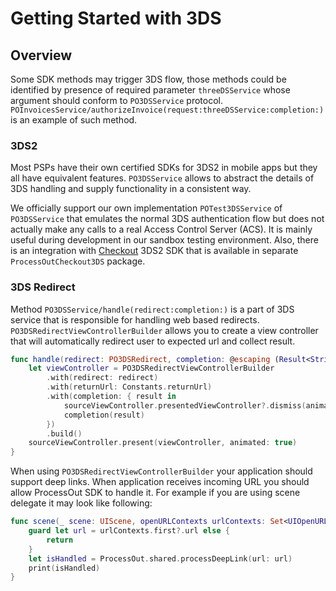# Getting Started with 3DS

## Overview

Some SDK methods may trigger 3DS flow, those methods could be identified by presence of required parameter
`threeDSService` whose argument should conform to ``PO3DSService`` protocol.
``POInvoicesService/authorizeInvoice(request:threeDSService:completion:)`` is an example of such method.

### 3DS2

Most PSPs have their own certified SDKs for 3DS2 in mobile apps but they all have equivalent features. `PO3DSService`
allows to abstract the details of 3DS handling and supply functionality in a consistent way. 

We officially support our own implementation ``POTest3DSService`` of `PO3DSService` that emulates the normal 3DS
authentication flow but does not actually make any calls to a real Access Control Server (ACS). It is mainly useful
during development in our sandbox testing environment. Also, there is an integration with [Checkout](https://checkout.com)
3DS2 SDK that is available in separate `ProcessOutCheckout3DS` package.

### 3DS Redirect

Method ``PO3DSService/handle(redirect:completion:)`` is a part of 3DS service that is responsible for handling web
based redirects. ``PO3DSRedirectViewControllerBuilder`` allows you to create a view controller that will automatically
redirect user to expected url and collect result. 

```swift
func handle(redirect: PO3DSRedirect, completion: @escaping (Result<String, POFailure>) -> Void) {
    let viewController = PO3DSRedirectViewControllerBuilder 
        .with(redirect: redirect)
        .with(returnUrl: Constants.returnUrl)
        .with(completion: { result in
            sourceViewController.presentedViewController?.dismiss(animated: true)
            completion(result)
        })
        .build()
    sourceViewController.present(viewController, animated: true)
}
```

When using `PO3DSRedirectViewControllerBuilder` your application should support deep links. When
application receives incoming URL you should allow ProcessOut SDK to handle it. For example if you are using scene
delegate it may look like following:

```swift
func scene(_ scene: UIScene, openURLContexts urlContexts: Set<UIOpenURLContext>) {
    guard let url = urlContexts.first?.url else {
        return
    }
    let isHandled = ProcessOut.shared.processDeepLink(url: url)
    print(isHandled)
}
```
